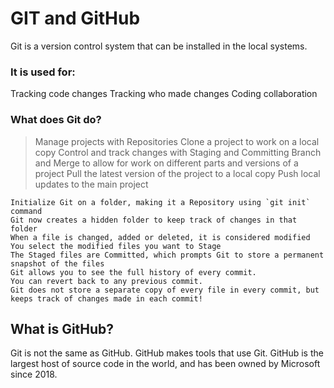 # GIT and GitHub

Git is a version control system that can be installed in the local systems.

### It is used for:

Tracking code changes
Tracking who made changes
Coding collaboration

### What does Git do?

>Manage projects with Repositories
>Clone a project to work on a local copy
Control and track changes with Staging and Committing
Branch and Merge to allow for work on different parts and versions of a project
Pull the latest version of the project to a local copy
Push local updates to the main project

```
Initialize Git on a folder, making it a Repository using `git init` command
Git now creates a hidden folder to keep track of changes in that folder
When a file is changed, added or deleted, it is considered modified
You select the modified files you want to Stage
The Staged files are Committed, which prompts Git to store a permanent snapshot of the files
Git allows you to see the full history of every commit.
You can revert back to any previous commit.
Git does not store a separate copy of every file in every commit, but keeps track of changes made in each commit!
```

## What is GitHub?
Git is not the same as GitHub.
GitHub makes tools that use Git.
GitHub is the largest host of source code in the world, and has been owned by Microsoft since 2018.
